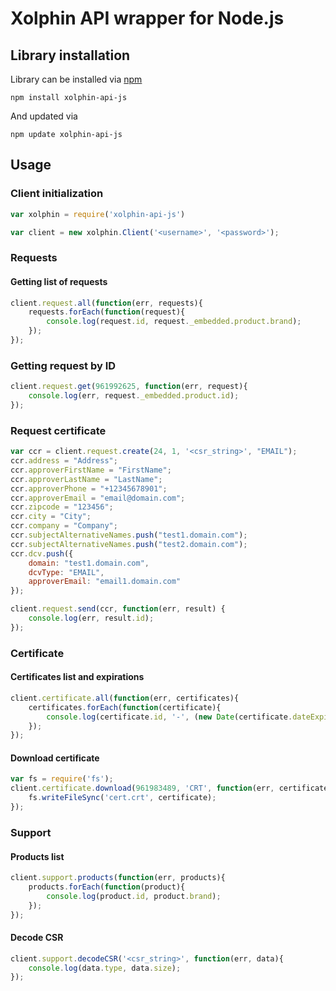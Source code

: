 # Xolphin API wrapper for Node.js

## Library installation

Library can be installed via [npm](http://npmjs.com/)

```
npm install xolphin-api-js
```

And updated via

```
npm update xolphin-api-js
```

## Usage

### Client initialization

```js
var xolphin = require('xolphin-api-js')

var client = new xolphin.Client('<username>', '<password>');
```

### Requests

#### Getting list of requests

```js
client.request.all(function(err, requests){
    requests.forEach(function(request){
        console.log(request.id, request._embedded.product.brand);
    });
});
```

### Getting request by ID

```js
client.request.get(961992625, function(err, request){
    console.log(err, request._embedded.product.id);
});
```

### Request certificate

```js
var ccr = client.request.create(24, 1, '<csr_string>', "EMAIL");
ccr.address = "Address";
ccr.approverFirstName = "FirstName";
ccr.approverLastName = "LastName";
ccr.approverPhone = "+12345678901";
ccr.approverEmail = "email@domain.com";
ccr.zipcode = "123456";
ccr.city = "City";
ccr.company = "Company";
ccr.subjectAlternativeNames.push("test1.domain.com");
ccr.subjectAlternativeNames.push("test2.domain.com");
ccr.dcv.push({
    domain: "test1.domain.com",
    dcvType: "EMAIL",
    approverEmail: "email1.domain.com"
});

client.request.send(ccr, function(err, result) {
    console.log(err, result.id);
});
```

### Certificate

#### Certificates list and expirations

```js
client.certificate.all(function(err, certificates){
    certificates.forEach(function(certificate){
        console.log(certificate.id, '-', (new Date(certificate.dateExpired).getTime() <= (new Date()).getTime()) );
    });
});
```

#### Download certificate

```js
var fs = require('fs');
client.certificate.download(961983489, 'CRT', function(err, certificate){
    fs.writeFileSync('cert.crt', certificate);
});
```

### Support

#### Products list

```js
client.support.products(function(err, products){
    products.forEach(function(product){
        console.log(product.id, product.brand);
    });
});
```

#### Decode CSR

```js
client.support.decodeCSR('<csr_string>', function(err, data){
    console.log(data.type, data.size);
});
```